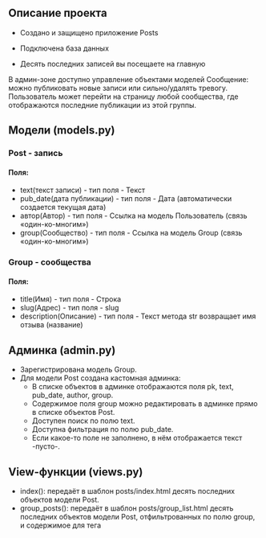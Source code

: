 
## Описание проекта

- Создано и защищено приложение Posts

- Подключена база данных

- Десять последних записей вы посещаете на главную

В админ-зоне доступно управление объектами моделей Сообщение: можно публиковать новые записи или сильно/удалять тревогу. Пользователь может перейти на страницу любой сообщества, где отображаются последние публикации из этой группы.

## Модели (models.py)
### Post - запись
#### Поля:
- text(текст записи) - тип поля - Текст
- pub_date(дата публикации) - тип поля - Дата (автоматически создается текущая дата)
- автор(Автор) - тип поля - Ссылка на модель Пользователь (связь «один-ко-многим»)
- group(Сообщество) - тип поля - Ссылка на модель Group (связь «один-ко-многим»)

### Group - сообщества
#### Поля:
- title(Имя) - тип поля - Строка
- slug(Адрес) - тип поля - slug
- description(Описание) - тип поля - Текст метода str возвращает имя отзыва (название)

## Админка (admin.py)
- Зарегистрирована модель Group.
- Для модели Post создана кастомная админка:
    - В списке объектов в админке отображаются поля pk, text, pub_date, author, group.
    - Содержимое поля group можно редактировать в админке прямо в списке объектов Post.
    - Доступен поиск по полю text.
    - Доступна фильтрация по полю pub_date.
    - Если какое-то поле не заполнено, в нём отображается текст -пусто-.

## View-функции (views.py)
- index(): передаёт в шаблон posts/index.html десять последних объектов модели Post.
- group_posts(): передаёт в шаблон posts/group_list.html десять последних объектов модели Post, отфильтрованных по полю group, и содержимое для тега <title>.

## Адреса (urls.py)
- Для приложения Posts установлен namespace='posts'.
Для главной страницы установлен name='index'.
Страница с постами из определённой группы доступна по URL вида group/<slug>/.
- Для страницы с постами группы установлен name='group_list'.

## Шаблоны
- Файлы шаблонов хранятся на уровне проекта.
- Шаблоны разбиты на логические блоки и собираются с помощью тегов include и extend.
- К шаблонам подключена статика.
- Шаблоны соответствуют дизайну:
web_hw02_community_with_text.zip
- В шаблоне index.html ссылка <a href="">все записи группы</a> адресует пользователя на страницу той группы, которой принадлежит пост.
- Из view-функций в словаре context передаётся основное содержимое страницы.
- Содержимое тега <title> — для разных страниц разное:
    - для страницы группы: Записи сообщества <имя_группы>;
    - для главной страницы: Последние обновления на сайте.
